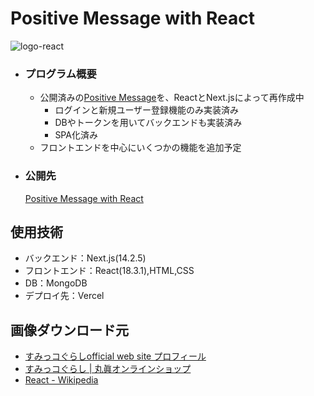 # Positive Message with React
![logo-react](https://github.com/beginerKosukeT/positiveMessageWithReact/assets/144611948/b16001ba-d424-425b-b0f1-5f9aec164a44)

- ### プログラム概要
  - 公開済みの<a href="https://github.com/beginerKosukeT/positiveMessage">Positive Message</a>を、ReactとNext.jsによって再作成中
    - ログインと新規ユーザー登録機能のみ実装済み
    - DBやトークンを用いてバックエンドも実装済み
    - SPA化済み
  - フロントエンドを中心にいくつかの機能を追加予定
- ### 公開先
  <a href="https://positive-message-with-react-khynfksd8-beginerkosukets-projects.vercel.app/user/login">Positive Message with React</a>

## 使用技術
- バックエンド：Next.js(14.2.5)
- フロントエンド：React(18.3.1),HTML,CSS
- DB：MongoDB
- デプロイ先：Vercel

## 画像ダウンロード元
- <a href="https://www.san-x.co.jp/sumikko/profile/">すみっコぐらしofficial web site プロフィール</a>
- <a href="https://sunheart-shop.com/c/gr1/san-x/sumikkogurashi"> すみっコぐらし | 丸眞オンラインショップ</a>
- <a href="https://ja.wikipedia.org/wiki/React"> React - Wikipedia</a>
